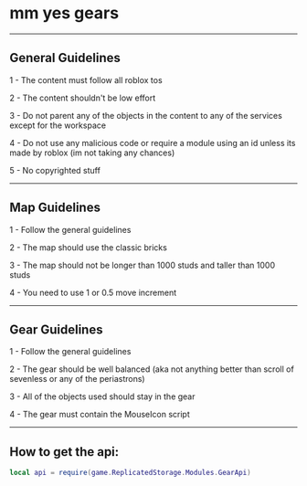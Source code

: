 # mm yes gears

---

## General Guidelines

1 - The content must follow all roblox tos

2 - The content shouldn't be low effort

3 - Do not parent any of the objects in the content to any of the services except for the workspace

4 - Do not use any malicious code or require a module using an id unless its made by roblox (im not taking any chances)

5 - No copyrighted stuff

---

## Map Guidelines

1 - Follow the general guidelines

2 - The map should use the classic bricks

3 - The map should not be longer than 1000 studs and taller than 1000 studs

4 - You need to use 1 or 0.5 move increment

---

## Gear Guidelines

1 - Follow the general guidelines

2 - The gear should be well balanced (aka not anything better than scroll of sevenless or any of the periastrons)

3 - All of the objects used should stay in the gear

4 - The gear must contain the MouseIcon script

---

## How to get the api:

```lua
local api = require(game.ReplicatedStorage.Modules.GearApi)
```
